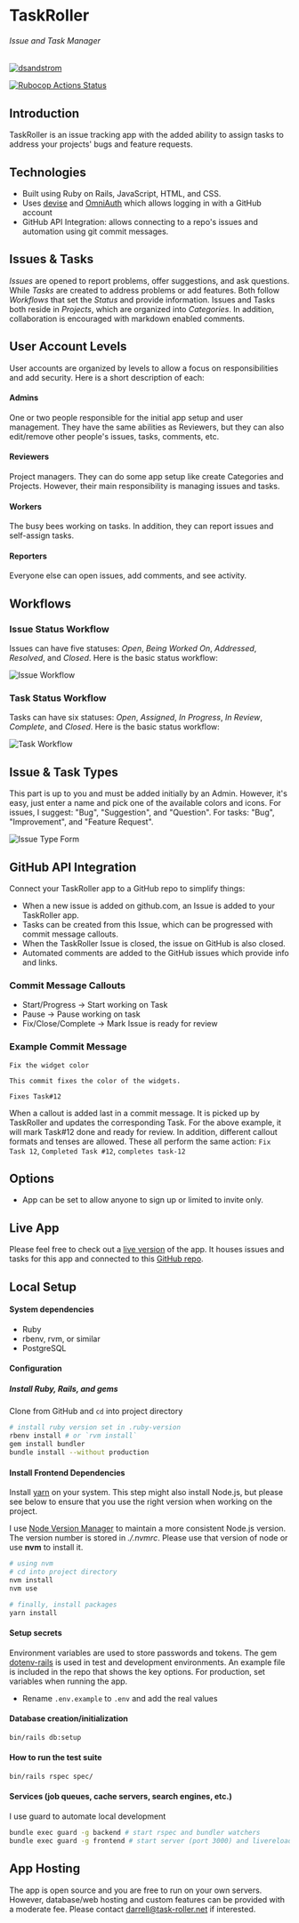 # TaskRoller
###### Issue and Task Manager

[![dsandstrom](https://circleci.com/gh/dsandstrom/task_roller.svg?style=svg)](https://circleci.com/gh/dsandstrom/task_roller)

[![Rubocop Actions Status](https://github.com/dsandstrom/task_roller/workflows/Rubocop/badge.svg)](https://github.com/dsandstrom/task_roller/actions?query=workflow%3ARubocop)

## Introduction
TaskRoller is an issue tracking app with the added ability to assign tasks to address your projects' bugs and feature requests.

## Technologies
* Built using Ruby on Rails, JavaScript, HTML, and CSS.
* Uses [devise](https://github.com/heartcombo/devise) and [OmniAuth](https://github.com/omniauth/omniauth) which allows logging in with a GitHub account
* GitHub API Integration: allows connecting to a repo's issues and automation using git commit messages.

## Issues & Tasks
_Issues_ are opened to report problems, offer suggestions, and ask questions. While _Tasks_ are created to address problems or add features. Both follow _Workflows_ that set the _Status_ and provide information. Issues and Tasks both reside in _Projects_, which are organized into _Categories_. In addition, collaboration is encouraged with markdown enabled comments.

## User Account Levels
User accounts are organized by levels to allow a focus on responsibilities and add security. Here is a short description of each:

#### Admins
One or two people responsible for the initial app setup and user management. They have the same abilities as Reviewers, but they can also edit/remove other people's issues, tasks, comments, etc.

#### Reviewers
Project managers. They can do some app setup like create Categories and Projects. However, their main responsibility is managing issues and tasks.

#### Workers
The busy bees working on tasks. In addition, they can report issues and self-assign tasks.

#### Reporters
Everyone else can open issues, add comments, and see activity.

## Workflows

### Issue Status Workflow
Issues can have five statuses: _Open_, _Being Worked On_, _Addressed_, _Resolved_, and _Closed_. Here is the basic status workflow:

![Issue Workflow](./app/assets/images/issue-workflow.svg)

### Task Status Workflow
Tasks can have six statuses: _Open_, _Assigned_, _In Progress_, _In Review_, _Complete_, and _Closed_. Here is the basic status workflow:

![Task Workflow](./app/assets/images/task-workflow.svg)

## Issue & Task Types
This part is up to you and must be added initially by an Admin.  However, it's easy, just enter a name and pick one of the available colors and icons. For issues, I suggest: "Bug", "Suggestion", and "Question". For tasks: "Bug", "Improvement", and "Feature Request".

![Issue Type Form](https://user-images.githubusercontent.com/1400414/98878817-c4980e00-2438-11eb-8741-278aa6eec6e8.png)

## GitHub API Integration

Connect your TaskRoller app to a GitHub repo to simplify things:
* When a new issue is added on github.com, an Issue is added to your TaskRoller app.
* Tasks can be created from this Issue, which can be progressed with commit message callouts.
* When the TaskRoller Issue is closed, the issue on GitHub is also closed.
* Automated comments are added to the GitHub issues which provide info and links.

### Commit Message Callouts

* Start/Progress -> Start working on Task
* Pause -> Pause working on task
* Fix/Close/Complete -> Mark Issue is ready for review

### Example Commit Message
```
Fix the widget color

This commit fixes the color of the widgets.

Fixes Task#12
```

When a callout is added last in a commit message. It is picked up by TaskRoller and updates the corresponding Task.  For the above example, it will mark Task#12 done and ready for review. In addition, different callout formats and tenses are allowed. These all perform the same action: `Fix Task 12`, `Completed Task #12`, `completes task-12`

## Options
* App can be set to allow anyone to sign up or limited to invite only.

## Live App
Please feel free to check out a [live version](https://production.task-roller.net) of the app. It houses issues and tasks for this app and connected to this [GitHub repo](https://github.com/dsandstrom/task_roller).

## Local Setup

#### System dependencies
* Ruby
* rbenv, rvm, or similar
* PostgreSQL

#### Configuration

##### Install Ruby, Rails, and gems

Clone from GitHub and `cd` into project directory

```sh
# install ruby version set in .ruby-version
rbenv install # or `rvm install`
gem install bundler
bundle install --without production
```

#### Install Frontend Dependencies
Install [yarn](https://github.com/yarnpkg/yarn) on your system. This step might
also install Node.js, but please see below to ensure that you use the right
version when working on the project.

I use [Node Version Manager](https://github.com/nvm-sh/nvm) to maintain a more
consistent Node.js version. The version number is stored in *./.nvmrc*. Please
use that version of node or use **nvm** to install it.

```sh
# using nvm
# cd into project directory
nvm install
nvm use

# finally, install packages
yarn install
```

#### Setup secrets
Environment variables are used to store passwords and tokens. The gem [dotenv-rails](https://github.com/bkeepers/dotenv) is used in test and development environments. An example file is included in the repo that shows the key options.  For production, set variables when running the app.

* Rename `.env.example` to `.env` and add the real values
#### Database creation/initialization

```sh
bin/rails db:setup
```

#### How to run the test suite

```sh
bin/rails rspec spec/
```

#### Services (job queues, cache servers, search engines, etc.)

I use guard to automate local development
```sh
bundle exec guard -g backend # start rspec and bundler watchers
bundle exec guard -g frontend # start server (port 3000) and livereload watcher
```

## App Hosting
The app is open source and you are free to run on your own servers. However, database/web hosting and custom features can be provided with a moderate fee. Please contact darrell@task-roller.net if interested.
